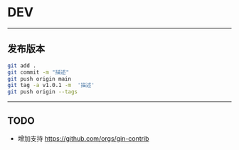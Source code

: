 # DEV

----

## 发布版本
```bash
git add .
git commit -m "描述"
git push origin main
git tag -a v1.0.1 -m  '描述'
git push origin --tags
```

----

## TODO
- 增加支持 https://github.com/orgs/gin-contrib